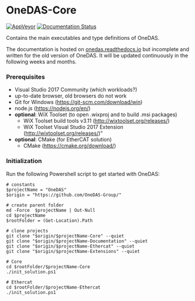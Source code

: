 # OneDAS-Core

[![AppVeyor](https://ci.appveyor.com/api/projects/status/github/onedas-group/onedas-core?svg=true)](https://ci.appveyor.com/project/Apollo3zehn/onedas-core) [![Documentation Status](https://readthedocs.org/projects/onedas/badge/?version=latest)](http://onedas.readthedocs.io/en/latest/?badge=latest)


Contains the main executables and type definitions of OneDAS.

The documentation is hosted on [onedas.readthedocs.io](https://onedas.readthedocs.io) but incomplete and written for the old version of OneDAS. It will be updated continuously in the following weeks and months.

### Prerequisites

* Visual Studio 2017 Community (which workloads?)
* up-to-date browser, old browsers do not work
* Git for Windows (https://git-scm.com/download/win)
* node.js (https://nodejs.org/en/)
* **optional**: WiX Toolset (to open .wixproj and to build .msi packages)
  * WiX Toolset build tools v3.11 (http://wixtoolset.org/releases/)
  * WiX Toolset Visual Studio 2017 Extension (http://wixtoolset.org/releases/)"
* **optional**: CMake (for EtherCAT solution)
  * CMake (https://cmake.org/download/)

### Initialization

Run the following Powershell script to get started with OneDAS:

```
# constants
$projectName = "OneDAS"
$origin = "https://github.com/OneDAS-Group/"

# create parent folder
md -Force  $projectName | Out-Null
cd $projectName
$rootFolder = (Get-Location).Path

# clone projects
git clone "$origin/$projectName-Core" --quiet
git clone "$origin/$projectName-Documentation" --quiet
git clone "$origin/$projectName-Ethercat" --quiet
git clone "$origin/$projectName-Extensions" --quiet

# Core
cd $rootFolder/$projectName-Core
./init_solution.ps1

# Ethercat
cd $rootFolder/$projectName-Ethercat
./init_solution.ps1
```
